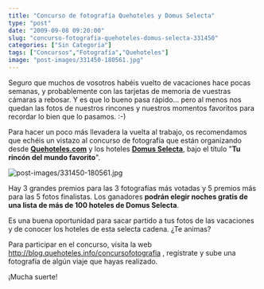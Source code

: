 ```yaml
---
title: "Concurso de fotografía Quehoteles y Domus Selecta"
type: "post"
date: "2009-09-08 09:20:00"
slug: "concurso-fotografia-quehoteles-domus-selecta-331450"
categories: ["Sin Categoría"]
tags: ["Concursos","Fotografía","Quehoteles"]
image: "post-images/331450-180561.jpg"
---
```


Seguro que muchos de vosotros habéis vuelto de vacaciones hace pocas semanas, y probablemente con las tarjetas de memoria de vuestras cámaras a rebosar. Y es que lo bueno pasa rápido... pero al menos nos quedan las fotos de nuestros rincones y nuestros momentos favoritos para recordar lo bien que lo pasamos. :-)

Para hacer un poco más llevadera la vuelta al trabajo, os recomendamos que echéis un vistazo al concurso de fotografía que están organizando desde [**Quehoteles.com**](http://www.quehoteles.com) y los hoteles [**Domus Selecta**](http://www.domusselecta.com/), bajo el título "**Tu rincón del mundo favorito**".

![post-images/331450-180561.jpg](post-images/331450-180561.jpg "post-images/331450-180561.jpg")

Hay 3 grandes premios para las 3 fotografías más votadas y 5 premios más para las 5 fotos finalistas. Los ganadores **podrán elegir noches gratis de una lista de más de 100 hoteles de Domus Selecta**.

Es una buena oportunidad para sacar partido a tus fotos de las vacaciones y de conocer los hoteles de esta selecta cadena. ¿Te animas?

Para participar en el concurso, visita la web <http://blog.quehoteles.info/concursofotografia> , regístrate y sube una fotografía de algún viaje que hayas realizado.

¡Mucha suerte!